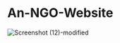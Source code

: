 # An-NGO-Website
![Screenshot (12)-modified](https://user-images.githubusercontent.com/95564073/164971473-f4c59b28-8254-438b-bb88-58cc06b2c9ef.png)
